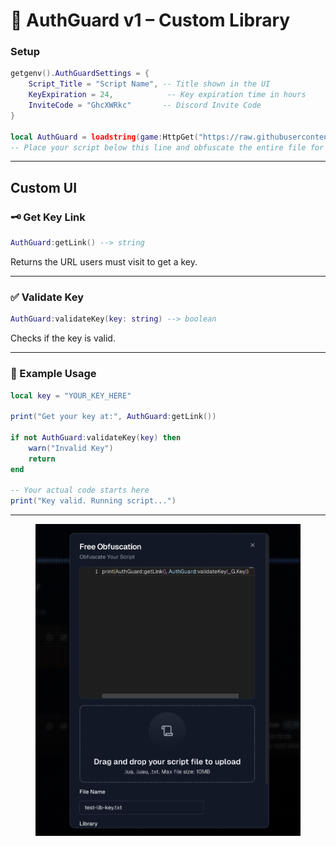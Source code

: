 # 🔐 AuthGuard v1 – Custom Library

### Setup

```lua
getgenv().AuthGuardSettings = {
    Script_Title = "Script Name", -- Title shown in the UI
    KeyExpiration = 24,            -- Key expiration time in hours
    InviteCode = "GhcXWRkc"       -- Discord Invite Code
}

local AuthGuard = loadstring(game:HttpGet("https://raw.githubusercontent.com/AuthGuard0/library/refs/heads/main/v1.lua"))()
-- Place your script below this line and obfuscate the entire file for protection
```

---

## Custom UI

### 🗝️ Get Key Link

```lua
AuthGuard:getLink() --> string
```

Returns the URL users must visit to get a key.

---

### ✅ Validate Key

```lua
AuthGuard:validateKey(key: string) --> boolean
```

Checks if the key is valid.

---

### 🧪 Example Usage

```lua
local key = "YOUR_KEY_HERE"

print("Get your key at:", AuthGuard:getLink())

if not AuthGuard:validateKey(key) then
    warn("Invalid Key")
    return
end

-- Your actual code starts here
print("Key valid. Running script...")
```

---

<figure><img src="../.gitbook/assets/Знімок екрана 2025-07-17 о 00.07.06.png" alt=""><figcaption></figcaption></figure>
